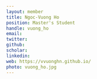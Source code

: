 ```yaml
---
layout: member
title: Ngoc-Vuong Ho
position: Master's Student
handle: vuong_ho
email: 
twitter:
github: 
scholar: 
linkedin: 
web: https://vvuonghn.github.io/
photo: vuong_ho.jpg
---
```

<!-- 
### Overview


### Education -->
